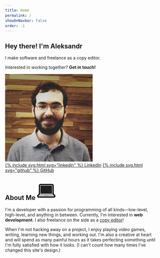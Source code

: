 ```yaml
---
title: Home
permalink: /
showOnNavbar: false
order: -1
---
```


<section id="intro" class="container section">
    <div id="hero-banner">
        <div id="main-cta">
            <h1>Hey there! I'm Aleksandr</h1>
            <p>I make software and freelance as a copy editor.</p>
            <p>Interested in working together? <strong>Get in touch!</strong></p>
        </div>
        <div id="profile-photo">
            <img src="/assets/img/profile-photo.png" alt="My profile photo" />
        </div>
    </div>
    <div id="cta-buttons">
        <a class="button" href="https://www.linkedin.com/in/aleksandr-hovhannisyan-ba154b120/">{% include svg.html svg="linkedin" %} <span>LinkedIn</span></a>
        <a class="button" href="https://github.com/AleksandrHovhannisyan">{% include svg.html svg="github" %} <span>GitHub</span></a>
    </div>
</section>

<section id="about-me" class="container section">
    <h2 class="heading-with-image">
        <span>About Me</span>
        <img src="/assets/img/laptop.png" alt="💻">
    </h2>
    <p> 
        I'm a developer with a passion for programming of all kinds—low-level, high-level, and anything in between. Currently, I'm interested in <strong>web development</strong>. I also freelance on the side as a <a href="https://www.upwork.com/freelancers/~014eb3a95d4d1fd855">copy editor</a>!</p>
    <p>
        When I'm not hacking away on a project, I enjoy playing video games, writing, learning new things, and working out. I'm also a creative at heart and will spend as many painful hours as it takes perfecting something until I'm fully satisfied with how it looks. (I can't count how many times I've changed this site's design.)
    </p>
</section>